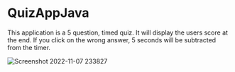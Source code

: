 # QuizAppJava

This application is a 5 question, timed quiz. It will display the users score at the end. If you click on the wrong answer, 5 seconds will be subtracted from the timer.


![Screenshot 2022-11-07 233827](https://user-images.githubusercontent.com/114943155/200484182-16b54969-4515-46be-8b41-b0379101efe9.png)
